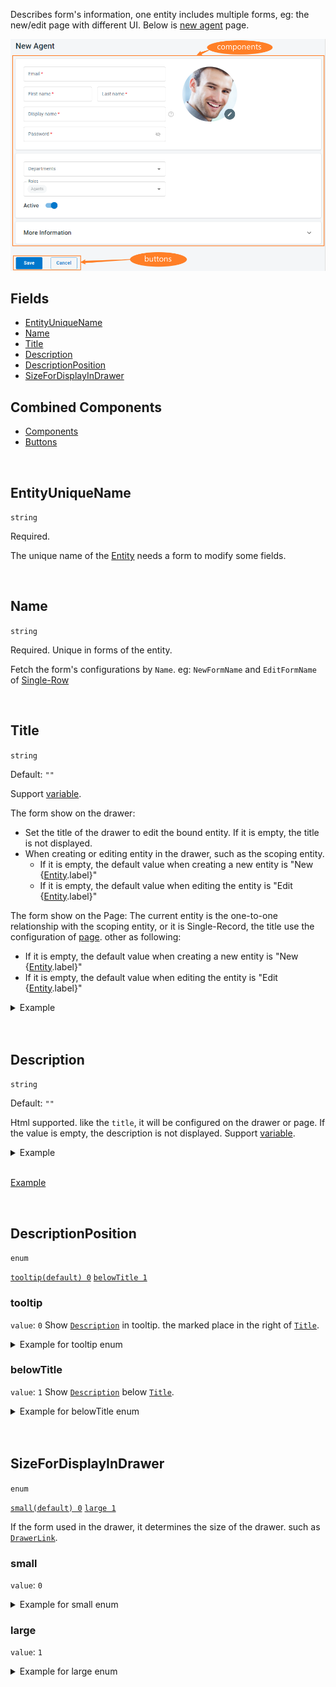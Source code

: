 Describes form's information, one entity includes multiple forms, eg: the new/edit page with different UI. Below is [new agent](https://dash11.comm100.io/ui/10100000/global/people/agents/new) page.

![f-full.png](/.attachments/f-full-44f85333-7b58-4329-9f0d-f7acce7c4716.png)

## Fields
- [EntityUniqueName](#EntityUniqueName)
- [Name](#Name)
- [Title](#title)
- [Description](#Description)
- [DescriptionPosition](#DescriptionPosition)
- [SizeForDisplayInDrawer](#SizeForDisplayInDrawer)

## Combined Components
- [Components](/References/UI/Single-Row/Form/Component)
- [Buttons](/References/UI/Single-Row/Form/Button)

<br/>

## EntityUniqueName
`string`

Required.

The unique name of the [Entity](/References/Entity) needs a form to modify some fields.

<br/>

## Name
`string`

Required. Unique in forms of the entity.

Fetch the form's configurations by `Name`. 
eg: `NewFormName` and `EditFormName` of [Single-Row](/References/UI/Single-Row)

<br/>

## Title
`string`

Default: `""`

Support [variable](/References/UI/Variables).

The form show on the drawer:
- Set the title of the drawer to edit the bound entity. If it is empty, the title is not displayed.
- When creating or editing entity in the drawer, such as the scoping entity.
  - If it is empty, the default value when creating a new entity is "New {[Entity](/References/Entity#label).label}"
  - If it is empty, the default value when editing the entity is "Edit {[Entity](/References/Entity#label).label}"

The form show on the Page:
The current entity is the one-to-one relationship with the scoping entity, or it is Single-Record, the title use the configuration of [page](/References/UI/Page#title). other as following:
- If it is empty, the default value when creating a new entity is "New {[Entity](/References/Entity#label).label}"
- If it is empty, the default value when editing the entity is "Edit {[Entity](/References/Entity#label).label}"

<details>
<summary>Example</summary>

The below screenshot is a part of livechat's [pre-chat](https://dash11.comm100.io/ui/10100000/livechat/campaign/prechat/) page.

The configurations as following:
- entity
  - singleRowUI
    - forms
      - `title` is `Pre-chat`

![formtitle.png](/.attachments/formtitle-3eb8bace-0b3e-468b-b87e-8a26a3fc9e87.png)

</details>

<br/>
<br/>

## Description
`string`

Default: `""`

Html supported. like the `title`, it will be configured on the drawer or page. If the value is empty, the description is not displayed. Support [variable](/References/UI/Variables).

<details>
<summary>Example</summary>

The below screenshot is a part of [new department](https://dash11.comm100.io/ui/10100000/global/people/departments/new) page.

The configurations:
- page
  - `description` is `A department ...`
- form
  - `description` is `""`
  
![new-d.png](/.attachments/new-d-a2ecbeab-6d2c-4df4-a376-84b17d1df71c.png)
</details>
<br/>

[Example](#descriptionBelow)

<br/>

## DescriptionPosition
`enum`

[`tooltip(default) 0`](#tooltip) [`belowTitle 1`](#belowTitle)

### tooltip
`value`: `0`
Show [`Description`](#Description) in tooltip. the marked place in the right of [`Title`](#title).

<details>
<summary>Example for tooltip enum</summary>

The below screenshot is a part of ticket's [Operating Hours & Holidays](https://dash11.comm100.io/ui/10100000/ticketing/settings/workingtimeholidays/workinghoursconfig/) page, hover on the question mark.

The configurations as following:
- entity
  - singleRowUI
    - forms
      - `description` is `Defined operating days ...`
      - `descriptionPosition` is `tooltip`

![form-description.png](/.attachments/form-description-99650380-72bf-43b9-823a-023cb72b9c37.png)

</details>

### belowTitle
`value`: `1`
Show [`Description`](#Description) below [`Title`](#title).

<details>
<summary id="descriptionBelow">Example for belowTitle enum</summary>

The below screenshot is a part of livechat's [auto translation](https://dash11.comm100.io/ui/10100000/livechat/settings/autotranslation/) page.

The configurations as following:
- entity
  - singleRowUI
    - forms
      - `description` is `Automatically translate ...`
      - `descriptionPosition` is `belowTitle`

![form-below.png](/.attachments/form-below-d5f29028-af1b-41b4-b68c-4abcd3ac59ae.png)

</details>

<br/>
<br/>

## SizeForDisplayInDrawer
`enum`

[`small(default) 0`](#small) [`large 1`](#large)

If the form used in the drawer, it determines the size of the drawer. such as [`DrawerLink`](/References/UI/Single-Row/Form/Component#drawerLink).

### small
`value`: `0`
<details>
<summary>Example for small enum</summary>

The below screenshot is a part of livechat's [Pre-chat](https://dash11.comm100.io/ui/10100000/livechat/campaign/prechat/) page, click the edit icon in the form table.

The configurations as following:
- entity
  - singleRowUI
    - forms
      - `sizeForDisplayInDrawer` is `small`

![size-small.png](/.attachments/size-small-1b00b765-c61f-4cec-881c-74f434818627.png)

</details>

### large
`value`: `1`
<details>
<summary>Example for large enum</summary>

The below screenshot is a part of livechat's [chat button](https://dash11.comm100.io/ui/10100000/livechat/campaign/chatbutton/) page, switch to image in the type section, then click select image link in desktop section.

The configurations as following:
- entity
  - singleRowUI
    - forms
      - chatButtonFromGalleryImage
        - `sizeForDisplayInDrawer` is `large`

![size-large.png](/.attachments/size-large-9f34b237-34fc-41f8-9f3c-de53271c6c2a.png)

</details>


